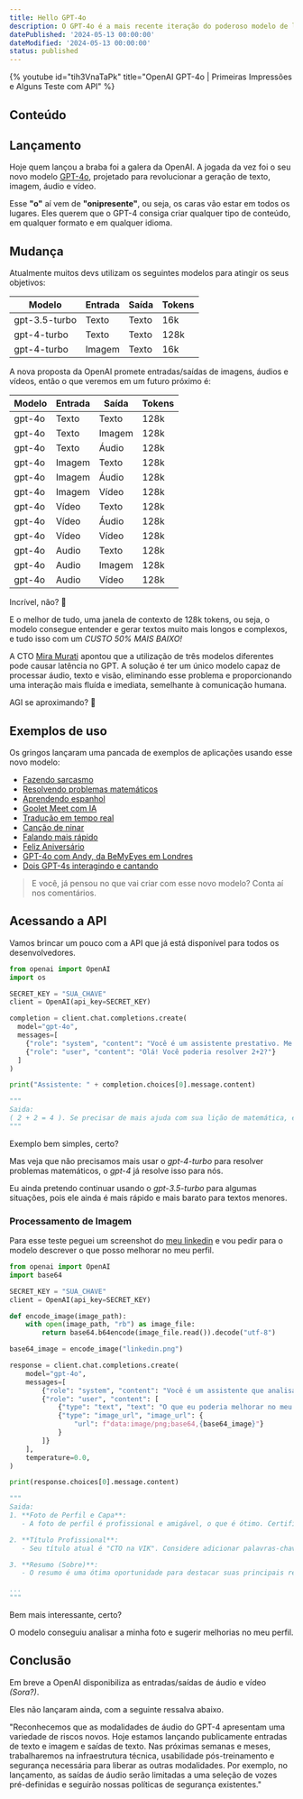 ```yaml
---
title: Hello GPT-4o
description: O GPT-4o é a mais recente iteração do poderoso modelo de linguagem da OpenAI, projetado para revolucionar a geração de texto, imagem, áudio e vídeo.
datePublished: '2024-05-13 00:00:00'
dateModified: '2024-05-13 00:00:00'
status: published
---
```


{% youtube id="tih3VnaTaPk" title="OpenAI GPT-4o | Primeiras Impressões e Alguns Teste com API" %}

## Conteúdo

## Lançamento

Hoje quem lançou a braba foi a galera da OpenAI. A jogada da vez foi o seu novo modelo [GPT-4o](https://openai.com/index/hello-gpt-4o/), projetado para revolucionar a geração de texto, imagem, áudio e vídeo.

Esse **"o"** aí vem de **"onipresente"**, ou seja, os caras vão estar em todos os lugares.
Eles querem que o GPT-4 consiga criar qualquer tipo de conteúdo, em qualquer formato e em qualquer idioma.

## Mudança

Atualmente muitos devs utilizam os seguintes modelos para atingir os seus objetivos:

| Modelo        | Entrada | Saída | Tokens |
| ------------- | ------- | ----- | ------ |
| gpt-3.5-turbo | Texto   | Texto | 16k    |
| gpt-4-turbo   | Texto   | Texto | 128k   |
| gpt-4-turbo   | Imagem  | Texto | 16k    |

A nova proposta da OpenAI promete entradas/saídas de imagens, áudios e vídeos, então o que veremos em um futuro próximo é:

| Modelo | Entrada | Saída  | Tokens |
| ------ | ------- | ------ | ------ |
| gpt-4o | Texto   | Texto  | 128k   |
| gpt-4o | Texto   | Imagem | 128k   |
| gpt-4o | Texto   | Áudio  | 128k   |
| gpt-4o | Imagem  | Texto  | 128k   |
| gpt-4o | Imagem  | Áudio  | 128k   |
| gpt-4o | Imagem  | Vídeo  | 128k   |
| gpt-4o | Vídeo   | Texto  | 128k   |
| gpt-4o | Vídeo   | Áudio  | 128k   |
| gpt-4o | Vídeo   | Vídeo  | 128k   |
| gpt-4o | Audio   | Texto  | 128k   |
| gpt-4o | Audio   | Imagem | 128k   |
| gpt-4o | Audio   | Vídeo  | 128k   |

Incrível, não? 🤯

E o melhor de tudo, uma janela de contexto de 128k tokens, ou seja, o modelo consegue entender e gerar textos muito mais longos e complexos, e tudo isso com um _CUSTO 50% MAIS BAIXO!_

A CTO [Mira Murati](https://twitter.com/miramurati) apontou que a utilização de três modelos diferentes pode causar latência no GPT. A solução é ter um único modelo capaz de processar áudio, texto e visão, eliminando esse problema e proporcionando uma interação mais fluída e imediata, semelhante à comunicação humana.

AGI se aproximando? 🤔

## Exemplos de uso

Os gringos lançaram uma pancada de exemplos de aplicações usando esse novo modelo:

- [Fazendo sarcasmo](https://vimeo.com/945587393)
- [Resolvendo problemas matemáticos](https://vimeo.com/945587328)
- [Aprendendo espanhol](https://vimeo.com/945587424)
- [Goolet Meet com IA](https://vimeo.com/945587401)
- [Tradução em tempo real](https://vimeo.com/945587808)
- [Canção de ninar](https://vimeo.com/945587944)
- [Falando mais rápido](https://vimeo.com/945587927)
- [Feliz Aniversário](https://vimeo.com/945587911)
- [GPT-4o com Andy, da BeMyEyes em Londres](https://vimeo.com/945587840)
- [Dois GPT-4s interagindo e cantando](https://vimeo.com/945587185)

> E você, já pensou no que vai criar com esse novo modelo? Conta aí nos comentários.

## Acessando a API

Vamos brincar um pouco com a API que já está disponível para todos os desenvolvedores.

```py:main.py
from openai import OpenAI
import os

SECRET_KEY = "SUA_CHAVE"
client = OpenAI(api_key=SECRET_KEY)

completion = client.chat.completions.create(
  model="gpt-4o",
  messages=[
    {"role": "system", "content": "Você é um assistente prestativo. Me ajude com a minha lição de matemática!"},
    {"role": "user", "content": "Olá! Você poderia resolver 2+2?"}
  ]
)

print("Assistente: " + completion.choices[0].message.content)

"""
Saida:
( 2 + 2 = 4 ). Se precisar de mais ajuda com sua lição de matemática, estou à disposição!
"""
```

Exemplo bem simples, certo?

Mas veja que não precisamos mais usar o _gpt-4-turbo_ para resolver problemas matemáticos, o _gpt-4_ já resolve isso para nós.

Eu ainda pretendo continuar usando o _gpt-3.5-turbo_ para algumas situações, pois ele ainda é mais rápido e mais barato para textos menores.

### Processamento de Imagem

Para esse teste peguei um screenshot do [meu linkedin](https://www.linkedin.com/in/alancriaxyz/) e vou pedir para o modelo descrever o que posso melhorar no meu perfil.

```py:main.py
from openai import OpenAI
import base64

SECRET_KEY = "SUA_CHAVE"
client = OpenAI(api_key=SECRET_KEY)

def encode_image(image_path):
    with open(image_path, "rb") as image_file:
        return base64.b64encode(image_file.read()).decode("utf-8")

base64_image = encode_image("linkedin.png")

response = client.chat.completions.create(
    model="gpt-4o",
    messages=[
        {"role": "system", "content": "Você é um assistente que analisa imagens."},
        {"role": "user", "content": [
            {"type": "text", "text": "O que eu poderia melhorar no meu perfil do LinkedIn?"},
            {"type": "image_url", "image_url": {
                "url": f"data:image/png;base64,{base64_image}"}
            }
        ]}
    ],
    temperature=0.0,
)

print(response.choices[0].message.content)

"""
Saida:
1. **Foto de Perfil e Capa**:
   - A foto de perfil é profissional e amigável, o que é ótimo. Certifique-se de que a foto de capa também seja relevante para sua área de atuação ou que reflita sua personalidade profissional.

2. **Título Profissional**:
   - Seu título atual é "CTO na VIK". Considere adicionar palavras-chave que descrevam suas habilidades e especializações, como "CTO | Engenheiro de Software | Especialista em Ruby on Rails".

3. **Resumo (Sobre)**:
   - O resumo é uma ótima oportunidade para destacar suas principais realizações e habilidades. Considere adicionar mais detalhes sobre projetos específicos, resultados alcançados e como você pode agregar valor a potenciais empregadores ou parceiros.

...
"""
```

Bem mais interessante, certo?

O modelo conseguiu analisar a minha foto e sugerir melhorias no meu perfil.

## Conclusão

Em breve a OpenAI disponibiliza as entradas/saídas de áudio e vídeo _(Sora?)_.

Eles não lançaram ainda, com a seguinte ressalva abaixo.

"Reconhecemos que as modalidades de áudio do GPT-4 apresentam uma variedade de riscos novos. Hoje estamos lançando publicamente entradas de texto e imagem e saídas de texto. Nas próximas semanas e meses, trabalharemos na infraestrutura técnica, usabilidade pós-treinamento e segurança necessária para liberar as outras modalidades. Por exemplo, no lançamento, as saídas de áudio serão limitadas a uma seleção de vozes pré-definidas e seguirão nossas políticas de segurança existentes."
